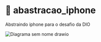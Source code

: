# 📱 abastracao_iphone


<p> Abstraindo iphone para o desafio da DIO</p>



![Diagrama sem nome drawio](https://github.com/Winston-dev/abstracao_iphone/assets/76634991/564c0741-6be6-43da-9516-ad3b1939880e)
